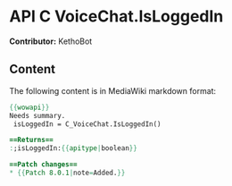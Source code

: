 # API C VoiceChat.IsLoggedIn

**Contributor:** KethoBot

## Content

The following content is in MediaWiki markdown format:

```mediawiki
{{wowapi}}
Needs summary.
 isLoggedIn = C_VoiceChat.IsLoggedIn()

==Returns==
:;isLoggedIn:{{apitype|boolean}}

==Patch changes==
* {{Patch 8.0.1|note=Added.}}
```